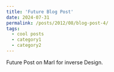 ```yaml
---
title: 'Future Blog Post'
date: 2024-07-31
permalink: /posts/2012/08/blog-post-4/
tags:
  - cool posts
  - category1
  - category2
---
```


Future Post on Marl for inverse Design.
